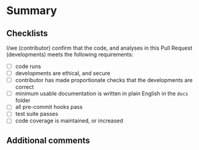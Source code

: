 # Summary

<!-- Add a brief summary if your Pull Request here in plain English. -->

## Checklists

I/we (contributor) confirm that the code, and analyses in this Pull Request (developments) meets the following requirements:

- [ ] code runs
- [ ] developments are ethical, and secure
- [ ] contributor has made proportionate checks that the developments are correct
- [ ] minimum usable documentation is written in plain English in the `docs` folder
- [ ] all pre-commit hooks pass
- [ ] test suite passes
- [ ] code coverage is maintained, or increased

## Additional comments

<!--
Add additional comments here, if relevant. For example, provide comments for any items
not checked off in the checklist above, suggest a review strategy, or flag any gotchas
for the reviewer.
-- >
